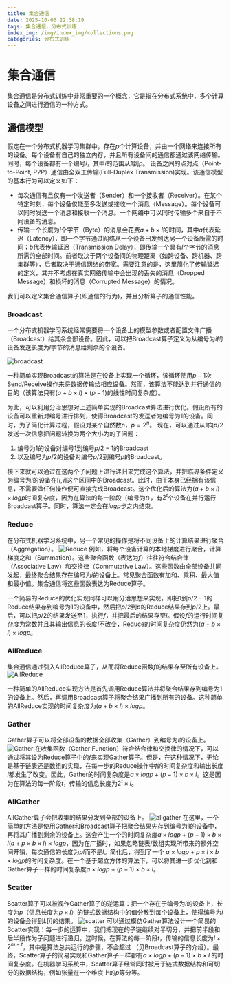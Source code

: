 ```yaml
---
title: 集合通信
date: 2025-10-03 22:38:19
tags: 集合通信，分布式训练
index_img: /img/index_img/collections.png
categories: 分布式训练
---
```


# 集合通信
集合通信是分布式训练中非常重要的一个概念，它是指在分布式系统中，多个计算设备之间进行通信的一种方式。
<!-- more -->

## 通信模型

假定在一个分布式机器学习集群中，存在$p$个计算设备，并由一个网络来连接所有的设备。每个设备有自己的独立内存，并且所有设备间的通信都通过该网络传输。同时，每个设备都有一个编号$i$，其中$i$的范围从1到$p$。 设备之间的点对点（Point-to-Point, P2P）通信由全双工传输(Full-Duplex Transmission)实现。该通信模型的基本行为可以定义如下：

- 每次通信有且仅有一个发送者（Sender）和一个接收者（Receiver）。在某个特定时刻，每个设备仅能至多发送或接收一个消息（Message）。每个设备可以同时发送一个消息和接收一个消息。一个网络中可以同时传输多个来自于不同设备的消息。
- 传输一个长度为$l$个字节（Byte）的消息会花费$a+b \times l$的时间，其中$a$代表延迟（Latency），即一个字节通过网络从一个设备出发到达另一个设备所需的时间；$b$代表传输延迟（Transmission Delay），即传输一个具有$l$个字节的消息所需的全部时间。前者取决于两个设备间的物理距离（如跨设备、跨机器、跨集群等），后者取决于通信网络的带宽。需要注意的是，这里简化了传输延迟的定义，其并不考虑在真实网络传输中会出现的丢失的消息（Dropped Message）和损坏的消息（Corrupted Message）的情况。

我们可以定义集合通信算子(即通信的行为)，并且分析算子的通信性能。

### Broadcast

一个分布式机器学习系统经常需要将一个设备上的模型参数或者配置文件广播（Broadcast）给其余全部设备。因此，可以把Broadcast算子定义为从编号为$i$的设备发送长度为$l$字节的消息给剩余的个设备。

![broadcast](/img/pics/collections_communication/broadcast.png)

一种简单实现Broadcast的算法是在设备上实现一个循环，该循环使用$p-1$次Send/Receive操作来将数据传输给相应设备。然而，该算法不能达到并行通信的目的（该算法只有$(a+b\times l)\times (p-1)$的线性时间复杂度）。

为此，可以利用分治思想对上述简单实现的Broadcast算法进行优化。假设所有的设备可以重新对编号进行排列，使得Broadcast的发送者为编号为1的设备。同时，为了简化计算过程，假设对某个自然数$n$，$p=2^n$。 现在，可以通过从$1$向$p/2$发送一次信息把问题转换为两个大小为的子问题：

1. 编号为1的设备对编号1到编号$p/2-1$的Broadcast
2. 以及编号为$p/2$的设备对编号$p/2$到编号$p$的Broadcast。

接下来就可以通过在这两个子问题上进行递归来完成这个算法，并把临界条件定义为编号为$i$的设备在$[i,i]$这个区间中的Broadcast。此时，由于本身已经拥有该信息，不需要做任何操作便可直接完成Broadcast。这个优化后的算法为$(a+b\times l)\times log p$时间复杂度，因为在算法的每一阶段（编号为$t$），有$2^t$个设备在并行运行Broadcast算子。同时，算法一定会在$log p$步之内结束。

### Reduce

在分布式机器学习系统中，另一个常见的操作是将不同设备上的计算结果进行聚合（Aggregation）。
![Reduce](/img/pics/collections_communication/reduce.png)
例如，将每个设备计算的本地梯度进行聚合，计算梯度之和（Summation）。这些聚合函数（表达为$f$）往往符合结合律（Associative Law）和交换律（Commutative Law）。这些函数由全部设备共同发起，最终聚合结果存在编号为$i$的设备上。常见聚合函数有加和、乘积、最大值和最小值。集合通信将这些函数表达为Reduce算子。

一个简易的Reduce的优化实现同样可以用分治思想来实现，即把1到$p/2-1$的Reduce结果存到编号为1的设备中，然后把$p/2$到$p$的Reduce结果存到$p/2$上。最后，可以把$p/2$的结果发送至1，执行$f$，并把最后的结果存至$i$。假设$f$的运行时间复杂度为常数并且其输出信息的长度$l$不改变，Reduce的时间复杂度仍然为$(a+b \times l) \times log p$。

### AllReduce

集合通信通过引入AllReduce算子，从而将Reduce函数$f$的结果存至所有设备上。
![AllReduce](/img/pics/collections_communication/allreduce.png)

一种简单的AllReduce实现方法是首先调用Reduce算法并将聚合结果存到编号为1的设备上。然后，再调用Broadcast算子将聚合结果广播到所有的设备。这种简单的AllReduce实现的时间复杂度为$(a+b\times l) \times log p$。

### Gather

Gather算子可以将全部设备的数据全部收集（Gather）到编号为$i$的设备上。
![Gather](/img/pics/collections_communication/Gather.png)
在收集函数（Gather Function）符合结合律和交换律的情况下，可以通过将其设为Reduce算子中的$f$来实现Gather算子。但是，在这种情况下，无论是基于链表还是数组的实现，在每一步的Reduce操作中$f$的时间复杂度和输出长度$l$都发生了改变。因此，Gather的时间复杂度是$a \times log p + (p - 1)\times b \times l$。这是因为在算法的每一阶段$t$，传输的信息长度为$2^t \times l$。

### AllGather

AllGather算子会把收集的结果分发到全部的设备上。
![allgather](/img/pics/collections_communication/allgather.png)
在这里，一个简单的方法是使用Gather和Broadcast算子把聚合结果先存到编号为1的设备中，再将其广播到剩余的设备上。这会产生一个的时间复杂度$a \times log p + (p - 1) \times b \times l (a + p\times b \times l) \times log p$，因为在广播时，如果忽略链表/数组实现所带来的额外空间开销，每次通信的长度为$pl$而不是$l$。简化后，得到了一个 $a \times log p + p\times l \times b \times log p$的时间复杂度。在一个基于超立方体的算法下，可以将其进一步优化到和Gather算子一样的时间复杂度$a \times log p + (p - 1)\times b \times l$。

### Scatter

Scatter算子可以被视作Gather算子的逆运算：把一个存在于编号为$i$的设备上，长度为$p$（信息长度为$p \times l$）的链式数据结构中的值分散到每个设备上，使得编号为$i$的设备会得到$L[i]$的结果。
![scatter](/img/pics/collections_communication/scatter.png)
可以通过模仿Gather算法设计一个简易的Scatter实现：每一步的运算中，我们把现在的子链继续对半切分，并把前半段和后半段作为子问题进行递归。这时候，在算法的每一阶段$t$，传输的信息长度为$l \times 2^{m-t}$，其中是算法总共运行的步骤，不会超过 （见Broadcast算子的介绍）。最终，Scatter算子的简易实现和Gather算子一样都有$a \times log p + (p-1) \times b \times l$ 的时间复杂度。在机器学习系统中，Scatter算子经常同时被用于链式数据结构和可切分的数据结构，例如张量在一个维度上的$p$等分等。
